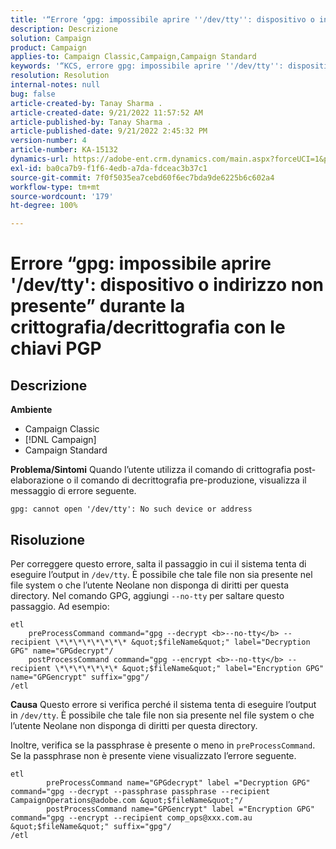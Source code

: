 ```yaml
---
title: '“Errore ‘gpg: impossibile aprire ''/dev/tty'': dispositivo o indirizzo non presente’ durante la crittografia/decrittografia con le chiavi PGP”'
description: Descrizione
solution: Campaign
product: Campaign
applies-to: Campaign Classic,Campaign,Campaign Standard
keywords: '“KCS, errore gpg: impossibile aprire ''/dev/tty'': dispositivo o indirizzo non presente durante la crittografia/decrittografia con le chiavi PGP”'
resolution: Resolution
internal-notes: null
bug: false
article-created-by: Tanay Sharma .
article-created-date: 9/21/2022 11:57:52 AM
article-published-by: Tanay Sharma .
article-published-date: 9/21/2022 2:45:32 PM
version-number: 4
article-number: KA-15132
dynamics-url: https://adobe-ent.crm.dynamics.com/main.aspx?forceUCI=1&pagetype=entityrecord&etn=knowledgearticle&id=16788499-a439-ed11-9db1-002248086735
exl-id: ba0ca7b9-f1f6-4edb-a7da-fdceac3b37c1
source-git-commit: 7f0f5035ea7cebd60f6ec7bda9de6225b6c602a4
workflow-type: tm+mt
source-wordcount: '179'
ht-degree: 100%

---
```


# Errore “gpg: impossibile aprire &#39;/dev/tty&#39;: dispositivo o indirizzo non presente” durante la crittografia/decrittografia con le chiavi PGP

## Descrizione

<b>Ambiente</b>
- Campaign Classic
- [!DNL Campaign]
- Campaign Standard



<b>Problema/Sintomi</b>
Quando l’utente utilizza il comando di crittografia post-elaborazione o il comando di decrittografia pre-produzione, visualizza il messaggio di errore seguente.


```
gpg: cannot open '/dev/tty': No such device or address
```





## Risoluzione


Per correggere questo errore, salta il passaggio in cui il sistema tenta di eseguire l’output in `/dev/tty`. È possibile che tale file non sia presente nel file system o che l’utente Neolane non disponga di diritti per questa directory. Nel comando GPG, aggiungi `--no-tty` per saltare questo passaggio. Ad esempio:


```
etl
    preProcessCommand command="gpg --decrypt <b>--no-tty</b> --recipient \*\*\*\*\*\*\*\* &quot;$fileName&quot;" label="Decryption GPG" name="GPGdecrypt"/
    postProcessCommand command="gpg --encrypt <b>--no-tty</b> --recipient \*\*\*\*\*\*\* &quot;$fileName&quot;" label="Encryption GPG" name="GPGencrypt" suffix="gpg"/
/etl
```

<b>Causa</b>
Questo errore si verifica perché il sistema tenta di eseguire l’output in `/dev/tty`. È possibile che tale file non sia presente nel file system o che l’utente Neolane non disponga di diritti per questa directory.

Inoltre, verifica se la passphrase è presente o meno in `preProcessCommand`. Se la passphrase non è presente viene visualizzato l’errore seguente.


```
etl
        preProcessCommand name="GPGdecrypt" label ="Decryption GPG" command="gpg --decrypt --passphrase passphrase --recipient CampaignOperations@adobe.com &quot;$fileName&quot;"/
        postProcessCommand name="GPGencrypt" label ="Encryption GPG" command="gpg --encrypt --recipient comp_ops@xxx.com.au &quot;$fileName&quot;" suffix="gpg"/
/etl
```
